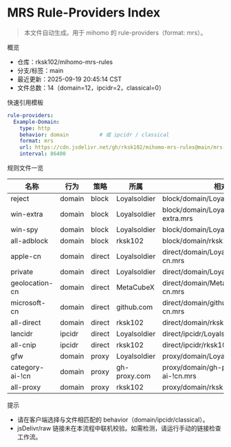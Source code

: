 # MRS Rule-Providers Index

> 本文件自动生成。用于 mihomo 的 rule-providers（format: mrs）。

概览

- 仓库：rksk102/mihomo-mrs-rules
- 分支/标签：main
- 最近更新：2025-09-19 20:45:14 CST
- 文件总数：14（domain=12，ipcidr=2，classical=0）

快速引用模板

```yaml
rule-providers:
  Example-Domain:
    type: http
    behavior: domain          # 或 ipcidr / classical
    format: mrs
    url: https://cdn.jsdelivr.net/gh/rksk102/mihomo-mrs-rules@main/mrs-rules/example/example.mrs
    interval: 86400
```

规则文件一览

| 名称 | 行为 | 策略 | 所属 | 相对路径 | jsDelivr | raw |
| --- | --- | --- | --- | --- | --- | --- |
| reject | domain | block | Loyalsoldier | block/domain/Loyalsoldier/reject.mrs | [jsDelivr](https://cdn.jsdelivr.net/gh/rksk102/mihomo-mrs-rules@main/mrs-rules/block/domain/Loyalsoldier/reject.mrs) | [raw](https://raw.githubusercontent.com/Loyalsoldier/mihomo-mrs-rules/main/mrs-rules/block/domain/Loyalsoldier/reject.mrs) |
| win-extra | domain | block | Loyalsoldier | block/domain/Loyalsoldier/win-extra.mrs | [jsDelivr](https://cdn.jsdelivr.net/gh/rksk102/mihomo-mrs-rules@main/mrs-rules/block/domain/Loyalsoldier/win-extra.mrs) | [raw](https://raw.githubusercontent.com/Loyalsoldier/mihomo-mrs-rules/main/mrs-rules/block/domain/Loyalsoldier/win-extra.mrs) |
| win-spy | domain | block | Loyalsoldier | block/domain/Loyalsoldier/win-spy.mrs | [jsDelivr](https://cdn.jsdelivr.net/gh/rksk102/mihomo-mrs-rules@main/mrs-rules/block/domain/Loyalsoldier/win-spy.mrs) | [raw](https://raw.githubusercontent.com/Loyalsoldier/mihomo-mrs-rules/main/mrs-rules/block/domain/Loyalsoldier/win-spy.mrs) |
| all-adblock | domain | block | rksk102 | block/domain/rksk102/all-adblock.mrs | [jsDelivr](https://cdn.jsdelivr.net/gh/rksk102/mihomo-mrs-rules@main/mrs-rules/block/domain/rksk102/all-adblock.mrs) | [raw](https://raw.githubusercontent.com/rksk102/mihomo-mrs-rules/main/mrs-rules/block/domain/rksk102/all-adblock.mrs) |
| apple-cn | domain | direct | Loyalsoldier | direct/domain/Loyalsoldier/apple-cn.mrs | [jsDelivr](https://cdn.jsdelivr.net/gh/rksk102/mihomo-mrs-rules@main/mrs-rules/direct/domain/Loyalsoldier/apple-cn.mrs) | [raw](https://raw.githubusercontent.com/Loyalsoldier/mihomo-mrs-rules/main/mrs-rules/direct/domain/Loyalsoldier/apple-cn.mrs) |
| private | domain | direct | Loyalsoldier | direct/domain/Loyalsoldier/private.mrs | [jsDelivr](https://cdn.jsdelivr.net/gh/rksk102/mihomo-mrs-rules@main/mrs-rules/direct/domain/Loyalsoldier/private.mrs) | [raw](https://raw.githubusercontent.com/Loyalsoldier/mihomo-mrs-rules/main/mrs-rules/direct/domain/Loyalsoldier/private.mrs) |
| geolocation-cn | domain | direct | MetaCubeX | direct/domain/MetaCubeX/geolocation-cn.mrs | [jsDelivr](https://cdn.jsdelivr.net/gh/rksk102/mihomo-mrs-rules@main/mrs-rules/direct/domain/MetaCubeX/geolocation-cn.mrs) | [raw](https://raw.githubusercontent.com/MetaCubeX/mihomo-mrs-rules/main/mrs-rules/direct/domain/MetaCubeX/geolocation-cn.mrs) |
| microsoft-cn | domain | direct | github.com | direct/domain/github.com/microsoft-cn.mrs | [jsDelivr](https://cdn.jsdelivr.net/gh/rksk102/mihomo-mrs-rules@main/mrs-rules/direct/domain/github.com/microsoft-cn.mrs) | [raw](https://raw.githubusercontent.com/github.com/mihomo-mrs-rules/main/mrs-rules/direct/domain/github.com/microsoft-cn.mrs) |
| all-direct | domain | direct | rksk102 | direct/domain/rksk102/all-direct.mrs | [jsDelivr](https://cdn.jsdelivr.net/gh/rksk102/mihomo-mrs-rules@main/mrs-rules/direct/domain/rksk102/all-direct.mrs) | [raw](https://raw.githubusercontent.com/rksk102/mihomo-mrs-rules/main/mrs-rules/direct/domain/rksk102/all-direct.mrs) |
| lancidr | ipcidr | direct | Loyalsoldier | direct/ipcidr/Loyalsoldier/lancidr.mrs | [jsDelivr](https://cdn.jsdelivr.net/gh/rksk102/mihomo-mrs-rules@main/mrs-rules/direct/ipcidr/Loyalsoldier/lancidr.mrs) | [raw](https://raw.githubusercontent.com/Loyalsoldier/mihomo-mrs-rules/main/mrs-rules/direct/ipcidr/Loyalsoldier/lancidr.mrs) |
| all-cnip | ipcidr | direct | rksk102 | direct/ipcidr/rksk102/all-cnip.mrs | [jsDelivr](https://cdn.jsdelivr.net/gh/rksk102/mihomo-mrs-rules@main/mrs-rules/direct/ipcidr/rksk102/all-cnip.mrs) | [raw](https://raw.githubusercontent.com/rksk102/mihomo-mrs-rules/main/mrs-rules/direct/ipcidr/rksk102/all-cnip.mrs) |
| gfw | domain | proxy | Loyalsoldier | proxy/domain/Loyalsoldier/gfw.mrs | [jsDelivr](https://cdn.jsdelivr.net/gh/rksk102/mihomo-mrs-rules@main/mrs-rules/proxy/domain/Loyalsoldier/gfw.mrs) | [raw](https://raw.githubusercontent.com/Loyalsoldier/mihomo-mrs-rules/main/mrs-rules/proxy/domain/Loyalsoldier/gfw.mrs) |
| category-ai-!cn | domain | proxy | gh-proxy.com | proxy/domain/gh-proxy.com/category-ai-!cn.mrs | [jsDelivr](https://cdn.jsdelivr.net/gh/rksk102/mihomo-mrs-rules@main/mrs-rules/proxy/domain/gh-proxy.com/category-ai-!cn.mrs) | [raw](https://raw.githubusercontent.com/gh-proxy.com/mihomo-mrs-rules/main/mrs-rules/proxy/domain/gh-proxy.com/category-ai-!cn.mrs) |
| all-proxy | domain | proxy | rksk102 | proxy/domain/rksk102/all-proxy.mrs | [jsDelivr](https://cdn.jsdelivr.net/gh/rksk102/mihomo-mrs-rules@main/mrs-rules/proxy/domain/rksk102/all-proxy.mrs) | [raw](https://raw.githubusercontent.com/rksk102/mihomo-mrs-rules/main/mrs-rules/proxy/domain/rksk102/all-proxy.mrs) |

提示

- 请在客户端选择与文件相匹配的 behavior（domain/ipcidr/classical）。
- jsDelivr/raw 链接未在本流程中联机校验。如需检测，请运行手动的链接检查工作流。
